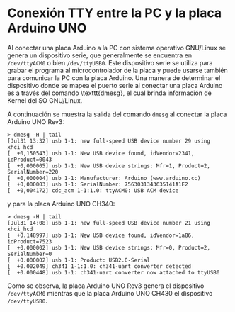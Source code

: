# Conexión TTY entre la PC y la placa Arduino UNO
Al conectar una placa Arduino a la PC con sistema operativo GNU/Linux se genera un dispositivo serie, que generalmente se encuentra en `/dev/ttyACM0` o bien `/dev/ttyUSB0`. Este dispositivo serie se utiliza para grabar el programa al microcontrolador de la placa y puede usarse también para comunicar la PC con la placa Arduino. Una manera de determinar el dispositivo donde se mapea el puerto serie al conectar una placa Arduino es a través del comando \texttt{dmesg}, el cual brinda información de Kernel del SO GNU/Linux.

A continuación se muestra la salida del comando `dmesg` al conectar la placa Arduino UNO Rev3:
```
> dmesg -H | tail
[Jul31 13:32] usb 1-1: new full-speed USB device number 29 using xhci_hcd
[  +0,150543] usb 1-1: New USB device found, idVendor=2341, idProduct=0043
[  +0,000005] usb 1-1: New USB device strings: Mfr=1, Product=2, SerialNumber=220
[  +0,000004] usb 1-1: Manufacturer: Arduino (www.arduino.cc)
[  +0,000003] usb 1-1: SerialNumber: 7563031343635141A1E2
[  +0,004172] cdc_acm 1-1:1.0: ttyACM0: USB ACM device
```
y para la placa Arduino UNO CH340:
```
> dmesg -H | tail
[Jul31 14:08] usb 1-1: new full-speed USB device number 21 using xhci_hcd
[  +0.148997] usb 1-1: New USB device found, idVendor=1a86, idProduct=7523
[  +0.000002] usb 1-1: New USB device strings: Mfr=0, Product=2, SerialNumber=0
[  +0.000002] usb 1-1: Product: USB2.0-Serial
[  +0.002049] ch341 1-1:1.0: ch341-uart converter detected
[  +0.000448] usb 1-1: ch341-uart converter now attached to ttyUSB0
```

Como se observa, la placa Arduino UNO Rev3 genera el dispositivo `/dev/ttyACM0` mientras que la placa Arduino UNO CH430 el dispositivo `/dev/ttyUSB0`.


